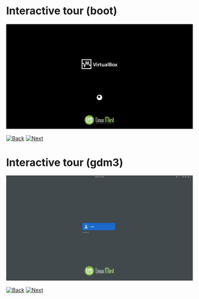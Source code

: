 # Interactive tour (boot)

![boot](../img/1_boot.png)

[![Back](../img/button_back_1)](https://github.com/pl453s/linux-mint-gnome/blob/main/screens/tour.md#interactive-tour-boot)
[![Next](../img/button_next_2)](https://github.com/pl453s/linux-mint-gnome/blob/main/screens/tour.md#interactive-tour-gdm3)

# Interactive tour (gdm3)

![boot](../img/2_gdm3.png)

[![Back](../img/button_back_2)](https://github.com/pl453s/linux-mint-gnome/blob/main/screens/tour.md#interactive-tour-boot)
[![Next](../img/button_next_2)](https://github.com/pl453s/linux-mint-gnome/blob/main/screens/tour.md#interactive-tour-dmsd)

